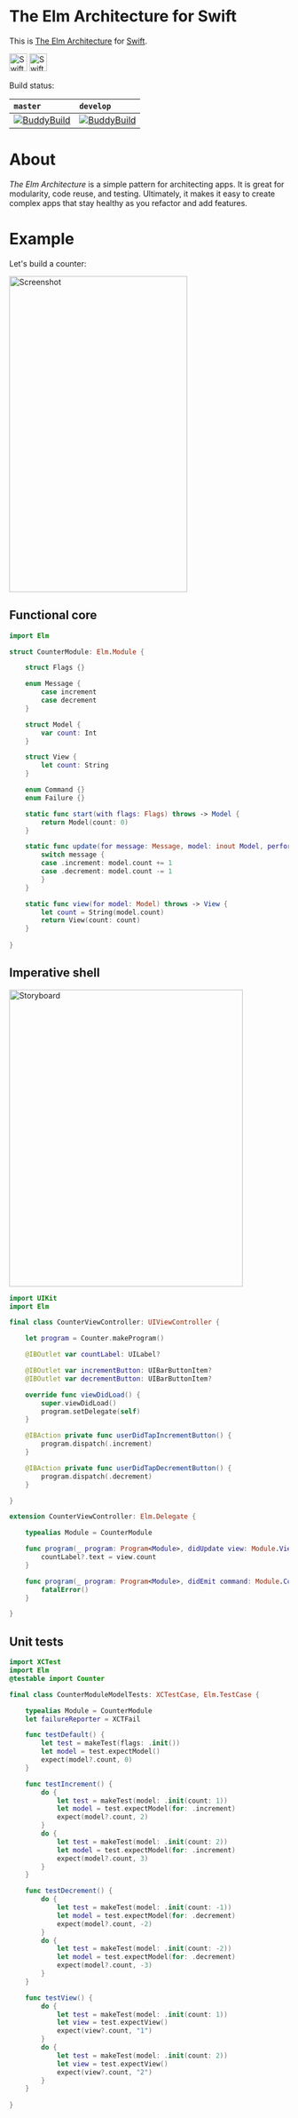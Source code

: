 # The Elm Architecture for Swift

This is [The Elm Architecture](https://guide.elm-lang.org/architecture/) for [Swift](https://swift.org).

<a href="http://elm-lang.org"><img src="Images/Logo-Elm.png" width="32" height="32" alt="Swift Logo"/></a>
<a href="https://swift.org"><img src="Images/Logo-Swift.png" width="32" height="32" alt="Swift Logo"/></a>

Build status:

| `master` | `develop` |
| :------- | :-------- |
| [![BuddyBuild](https://dashboard.buddybuild.com/api/statusImage?appID=583f5837a72f6501008044ab&branch=master&build=latest)](https://dashboard.buddybuild.com/apps/583f5837a72f6501008044ab/build/latest) | [![BuddyBuild](https://dashboard.buddybuild.com/api/statusImage?appID=583f5837a72f6501008044ab&branch=develop&build=latest)](https://dashboard.buddybuild.com/apps/583f5837a72f6501008044ab/build/latest) |

# About

_The Elm Architecture_ is a simple pattern for architecting apps. It is great for modularity, code reuse, and testing. Ultimately, it makes it easy to create complex apps that stay healthy as you refactor and add features.

# Example

Let's build a counter:

<img src="Images/Screenshot.png" width="321" height="569" alt="Screenshot"/>

## Functional core

```swift
import Elm

struct CounterModule: Elm.Module {

    struct Flags {}

    enum Message {
        case increment
        case decrement
    }

    struct Model {
        var count: Int
    }

    struct View {
        let count: String
    }

    enum Command {}
    enum Failure {}

    static func start(with flags: Flags) throws -> Model {
        return Model(count: 0)
    }

    static func update(for message: Message, model: inout Model, perform: (Command) -> Void) throws {
        switch message {
        case .increment: model.count += 1
        case .decrement: model.count -= 1
        }
    }

    static func view(for model: Model) throws -> View {
        let count = String(model.count)
        return View(count: count)
    }
    
}
```

## Imperative shell

<img src="Images/Storyboard.png" width="421" height="535" alt="Storyboard"/>

```swift
import UIKit
import Elm

final class CounterViewController: UIViewController {

    let program = Counter.makeProgram()

    @IBOutlet var countLabel: UILabel?

    @IBOutlet var incrementButton: UIBarButtonItem?
    @IBOutlet var decrementButton: UIBarButtonItem?

    override func viewDidLoad() {
        super.viewDidLoad()
        program.setDelegate(self)
    }

    @IBAction private func userDidTapIncrementButton() {
        program.dispatch(.increment)
    }

    @IBAction private func userDidTapDecrementButton() {
        program.dispatch(.decrement)
    }

}
```

```swift
extension CounterViewController: Elm.Delegate {

    typealias Module = CounterModule

    func program(_ program: Program<Module>, didUpdate view: Module.View) {
        countLabel?.text = view.count
    }

    func program(_ program: Program<Module>, didEmit command: Module.Command) {
        fatalError()
    }

}
```

## Unit tests

```swift
import XCTest
import Elm
@testable import Counter

final class CounterModuleModelTests: XCTestCase, Elm.TestCase {

    typealias Module = CounterModule
    let failureReporter = XCTFail

    func testDefault() {
        let test = makeTest(flags: .init())
        let model = test.expectModel()
        expect(model?.count, 0)
    }

    func testIncrement() {
        do {
            let test = makeTest(model: .init(count: 1))
            let model = test.expectModel(for: .increment)
            expect(model?.count, 2)
        }
        do {
            let test = makeTest(model: .init(count: 2))
            let model = test.expectModel(for: .increment)
            expect(model?.count, 3)
        }
    }

    func testDecrement() {
        do {
            let test = makeTest(model: .init(count: -1))
            let model = test.expectModel(for: .decrement)
            expect(model?.count, -2)
        }
        do {
            let test = makeTest(model: .init(count: -2))
            let model = test.expectModel(for: .decrement)
            expect(model?.count, -3)
        }
    }

    func testView() {
        do {
            let test = makeTest(model: .init(count: 1))
            let view = test.expectView()
            expect(view?.count, "1")
        }
        do {
            let test = makeTest(model: .init(count: 2))
            let view = test.expectView()
            expect(view?.count, "2")
        }
    }
    
}
```
